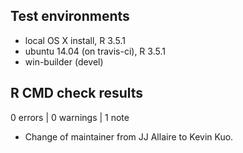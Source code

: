 ## Test environments
* local OS X install, R 3.5.1
* ubuntu 14.04 (on travis-ci), R 3.5.1
* win-builder (devel)

## R CMD check results

0 errors | 0 warnings | 1 note

* Change of maintainer from JJ Allaire to Kevin Kuo.
